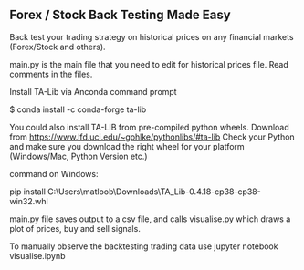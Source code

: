 ## Forex / Stock Back Testing Made Easy
Back test your trading strategy on historical prices on any financial markets (Forex/Stock and others). 

main.py is the main file that you need to edit for historical prices file.
Read comments in the files.

Install TA-Lib via Anconda command prompt

$ conda install -c conda-forge ta-lib

You could also install TA-LIB from pre-compiled python wheels. Download from https://www.lfd.uci.edu/~gohlke/pythonlibs/#ta-lib
Check your Python and make sure you download the right wheel for your platform (Windows/Mac, Python Version etc.)

command on Windows:

pip install C:\Users\matloob\Downloads\TA_Lib-0.4.18-cp38-cp38-win32.whl

main.py file saves output to a csv file, and calls visualise.py which draws a plot of prices, buy and sell signals.

To manually observe the backtesting trading data use jupyter notebook visualise.ipynb
